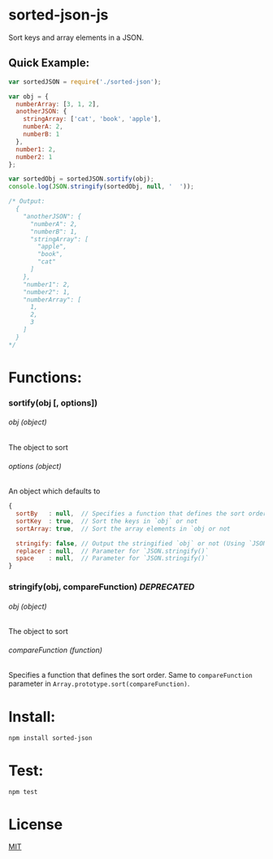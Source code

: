 # sorted-json-js

Sort keys and array elements in a JSON.

## Quick Example:

```js
var sortedJSON = require('./sorted-json');

var obj = {
  numberArray: [3, 1, 2],
  anotherJSON: {
    stringArray: ['cat', 'book', 'apple'],
    numberA: 2,
    numberB: 1
  },
  number1: 2,
  number2: 1
};

var sortedObj = sortedJSON.sortify(obj);
console.log(JSON.stringify(sortedObj, null, '  '));

/* Output:
  {
    "anotherJSON": {
      "numberA": 2,
      "numberB": 1,
      "stringArray": [
        "apple",
        "book",
        "cat"
      ]
    },
    "number1": 2,
    "number2": 1,
    "numberArray": [
      1,
      2,
      3
    ]
  }
*/
```

# Functions:

### sortify(obj [, options])

###### obj (object)

The object to sort

###### options (object)

An object which defaults to

```js
{
  sortBy   : null,  // Specifies a function that defines the sort order. Same to `compareFunction` parameter in `Array.prototype.sort(compareFunction)`
  sortKey  : true,  // Sort the keys in `obj` or not
  sortArray: true,  // Sort the array elements in `obj or not

  stringify: false, // Output the stringified `obj` or not (Using `JSON.stringify()`)
  replacer : null,  // Parameter for `JSON.stringify()`
  space    : null,  // Parameter for `JSON.stringify()`
}
```

### stringify(obj, compareFunction) ***DEPRECATED***

###### obj (object)

The object to sort

###### compareFunction (function)

Specifies a function that defines the sort order. Same to `compareFunction` parameter in `Array.prototype.sort(compareFunction)`.

# Install:

```shell
npm install sorted-json
```

# Test:

```shell
npm test
```

# License

[MIT](LICENSE)

[downloads-image]: http://img.shields.io/npm/dm/sorted-json.svg

[npm-url]: https://npmjs.org/package/sorted-json
[npm-image]: http://img.shields.io/npm/v/sorted-json.svg
